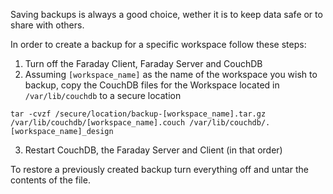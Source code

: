 Saving backups is always a good choice, wether it is to keep data safe or to share with others.

In order to create a backup for a specific workspace follow these steps:

1. Turn off the Faraday Client, Faraday Server and CouchDB
2. Assuming `[workspace_name]` as the name of the workspace you wish to backup, copy the CouchDB files for the Workspace located in `/var/lib/couchdb` to a secure location
```
tar -cvzf /secure/location/backup-[workspace_name].tar.gz /var/lib/couchdb/[workspace_name].couch /var/lib/couchdb/.[workspace_name]_design
```
3. Restart CouchDB, the Faraday Server and Client (in that order)

To restore a previously created backup turn everything off and untar the contents of the file.